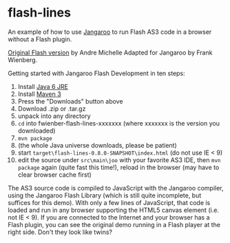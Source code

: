 flash-lines
===========

An example of how to use [Jangaroo](http://www.jangaroo.net) to run Flash AS3 code in a browser without a Flash plugin.

[Original Flash version](http://lab.andre-michelle.com/lines) by Andre Michelle
Adapted for Jangaroo by Frank Wienberg.

Getting started with Jangaroo Flash Development in ten steps:

1. Install [Java 6 JRE](http://www.oracle.com/technetwork/java/javase/downloads/index.html)
2. Install [Maven 3](http://maven.apache.org/download.html)
3. Press the "Downloads" button above
4. Download .zip or .tar.gz
5. unpack into any directory
6. `cd` into fwienber-flash-lines-xxxxxxx (where xxxxxxx is the version you downloaded)
7. `mvn package`
8. (the whole Java universe downloads, please be patient)
9. start `target\flash-lines-0.8.0-SNAPSHOT\index.html` (do not use IE < 9)
10. edit the source under `src\main\joo` with your favorite AS3 IDE, then `mvn package` again (quite fast
this time!), reload in the browser (may have to clear browser cache first)

The AS3 source code is compiled to JavaScript with the Jangaroo compiler, using the Jangaroo Flash Library
(which is still quite incomplete, but suffices for this demo). With only a few lines of JavaScript,
that code is loaded and run in any browser supporting the HTML5 canvas element (i.e. not IE < 9).
If you are connected to the Internet and your browser has a Flash plugin, you can see the original demo
running in a Flash player at the right side. Don't they look like twins?
